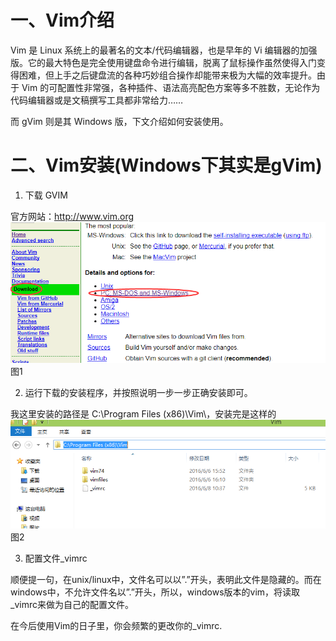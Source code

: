 
# 一、Vim介绍

Vim 是 Linux 系统上的最著名的文本/代码编辑器，也是早年的 Vi 编辑器的加强版。它的最大特色是完全使用键盘命令进行编辑，脱离了鼠标操作虽然使得入门变得困难，但上手之后键盘流的各种巧妙组合操作却能带来极为大幅的效率提升。由于 Vim 的可配置性非常强，各种插件、语法高亮配色方案等多不胜数，无论作为代码编辑器或是文稿撰写工具都非常给力……   

而 gVim 则是其 Windows 版，下文介绍如何安装使用。   

# 二、Vim安装(Windows下其实是gVim)

1. 下载 GVIM   

官方网站：http://www.vim.org
![1](../images/Windows下Vim编辑器使用（一）——Vim介绍和安装/1.png) 图1   

2. 运行下载的安装程序，并按照说明一步一步正确安装即可。   

我这里安装的路径是 C:\Program Files (x86)\Vim\，安装完是这样的
![2](../images/Windows下Vim编辑器使用（一）——Vim介绍和安装/2.png) 图2   


3. 配置文件_vimrc   

顺便提一句，在unix/linux中，文件名可以以”.”开头，表明此文件是隐藏的。而在windows中，不允许文件名以”.”开头，所以，windows版本的vim，将读取_vimrc来做为自己的配置文件。   

在今后使用Vim的日子里，你会频繁的更改你的_vimrc.
